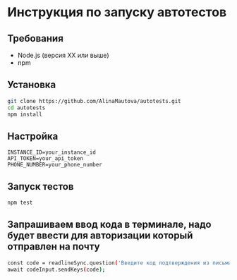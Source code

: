 # Инструкция по запуску автотестов

## Требования
- Node.js (версия XX или выше)
- npm

## Установка
```bash
git clone https://github.com/AlinaMautova/autotests.git
cd autotests
npm install
```
## Настройка
```Создать файл .env в корне проекта и заполнить:
INSTANCE_ID=your_instance_id
API_TOKEN=your_api_token
PHONE_NUMBER=your_phone_number
```
## Запуск тестов
```bash
npm test
```
## Запрашиваем ввод кода в терминале, надо будет ввести для авторизации который отправлен на почту
```bash
const code = readlineSync.question('Введите код подтверждения из письма: ');
await codeInput.sendKeys(code);
```

